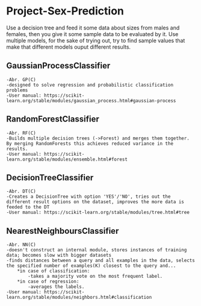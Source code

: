 # Project-Sex-Prediction

Use a decision tree and feed it some data about sizes from males and females, then you give it some sample data to be evaluated by it.
Use multiple models, for the sake of trying out, try to find sample values that make that different models ouput different results.

## GaussianProcessClassifier
    -Abr. GP(C)
    -designed to solve regression and probabilistic classification problems
    -User manual: https://scikit-learn.org/stable/modules/gaussian_process.html#gaussian-process

## RandomForestClassifier
    -Abr. RF(C)
    -Builds multiple decision trees (->Forest) and merges them together. By merging RandomForests this achieves reduced variance in the results.
    -User manual: https://scikit-learn.org/stable/modules/ensemble.html#forest

## DecisionTreeClassifier
    -Abr. DT(C)
    -Creates a DecisionTree with option 'YES'/'NO', tries out the different result options on the dataset, improves the more data is feeded to the DT
    -User manual: https://scikit-learn.org/stable/modules/tree.html#tree

## NearestNeighboursClassifier
    -Abr. NN(C)
    -doesn't construct an internal module, stores instances of training data; becomes slow with bigger datasets
    -finds distances between a query and all examples in the data, selects the specified number of examples(K) closest to the query and...
        *in case of classification:
            -takes a majority vote on the most frequent label.
        *in case of regression:
            -averages the labels.
    -User manual: https://scikit-learn.org/stable/modules/neighbors.html#classification